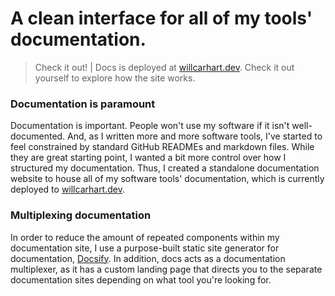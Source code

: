 # A clean interface for all of my tools' documentation.

> Check it out! | Docs is deployed at [willcarhart.dev](https://willcarhart.dev). Check it out yourself to explore how the site works.

### Documentation is paramount
Documentation is important. People won't use my software if it isn't well-documented. And, as I written more and more software tools, I've started to feel constrained by standard GitHub READMEs and markdown files. While they are great starting point, I wanted a bit more control over how I structured my documentation. Thus, I created a standalone documentation website to house all of my software tools' documentation, which is currently deployed to [willcarhart.dev](https://willcarhart.dev).

### Multiplexing documentation
In order to reduce the amount of repeated components within my documentation site, I use a purpose-built static site generator for documentation, [Docsify](https://docsify.js.org). In addition, docs acts as a documentation multiplexer, as it has a custom landing page that directs you to the separate documentation sites depending on what tool you're looking for.